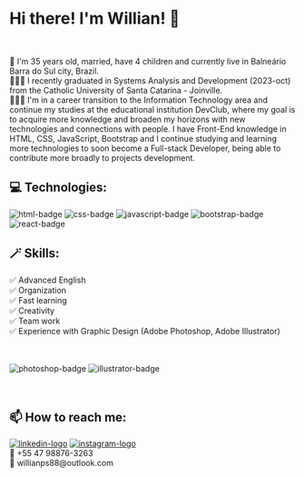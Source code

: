 <h1>Hi there! I'm Willian! 👋</h1>
<br>
<div>
  <p>🙂 I'm 35 years old, married, have 4 children and currently live in Balneário Barra do Sul city, Brazil.<br>
    🧑🏽‍🎓 I recently graduated in Systems Analysis and Development (2023-oct) from the Catholic University of Santa Catarina - Joinville.<br>
    👨🏽‍💻 I'm in a career transition to the Information Technology area and continue my studies at the educational institution DevClub, where my goal is to acquire more knowledge and broaden my horizons with new technologies and connections with people. I have Front-End knowledge in HTML, CSS, JavaScript, Bootstrap and I continue studying and learning more technologies to soon become a Full-stack Developer, being able to contribute more broadly to projects development.
  </p>
</div>

<div>
  <h2>💻 Technologies:</h2>
  <div>
    <img src="https://img.shields.io/badge/HTML5-E34F26?style=for-the-badge&logo=html5&logoColor=white" alt='html-badge'>
    <img src="https://img.shields.io/badge/CSS3-1572B6?style=for-the-badge&logo=css3&logoColor=white" alt='css-badge'>
    <img src="https://img.shields.io/badge/JavaScript-F7DF1E?style=for-the-badge&logo=javascript&logoColor=black" alt='javascript-badge'>
    <img src="https://img.shields.io/badge/Bootstrap-563D7C?style=for-the-badge&logo=bootstrap&logoColor=white" alt='bootstrap-badge'>
    <img src="https://img.shields.io/badge/React-20232A?style=for-the-badge&logo=react&logoColor=61DAFB" alt='react-badge'>
  </div>
</div>

<div>
  <h2>🪄 Skills:</h2>
  <p>
    ✅ Advanced English
    <br>
    ✅ Organization
    <br>
    ✅ Fast learning
    <br>
    ✅ Creativity
    <br>
    ✅ Team work
    <br>
    ✅ Experience with Graphic Design (Adobe Photoshop, Adobe Illustrator)
  </p>
  <br>
  <br>
  <img src='https://img.shields.io/badge/Adobe%20Photoshop-31A8FF?style=for-the-badge&logo=Adobe%20Photoshop&logoColor=black' alt='photoshop-badge'>
  <img src='https://img.shields.io/badge/Adobe%20Illustrator-FF9A00?style=for-the-badge&logo=adobe%20illustrator&logoColor=white' alt='illustrator-badge'>
</div>
<br>
<br>
<div>
  <h2>📫 How to reach me:</h2>
  <a href="https://www.linkedin.com/in/willian-p-santos/"><img src="https://img.shields.io/badge/LinkedIn-0077B5?style=for-the-badge&logo=linkedin&logoColor=white" alt='linkedin-logo'></a>
  <a href="https://www.instagram.com/willian_pocinhos/"><img src="https://img.shields.io/badge/Instagram-E4405F?style=for-the-badge&logo=instagram&logoColor=white" alt='instagram-logo'></a>
  <br>
  📱 +55 47 98876-3263
  <br>
  📧 willianps88@outlook.com
</div>
